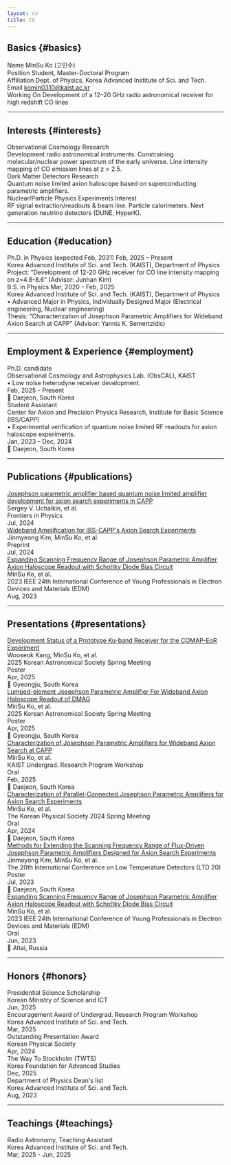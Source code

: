 ```yaml
---
layout: cv
title: CV
---
```


<!-- 
  아래 헤딩(##)에는 반드시 {#anchor} 형태의 id를 써줘야
  사이드바 네비게이션 링크가 각 섹션으로 이동합니다.
-->

## Basics {#basics}

<div class="basics-grid">
  <div class="basic-row">
    <span class="basic-label">Name</span>
    <span class="basic-value">MinSu Ko (고민수)</span>
  </div>
  <div class="basic-row">
    <span class="basic-label">Position</span>
    <span class="basic-value">Student, Master-Doctoral Program</span>
  </div>
  <div class="basic-row">
    <span class="basic-label">Affiliation</span>
    <span class="basic-value">Dept. of Physics, Korea Advanced Institute of Sci. and Tech.</span>
  </div>
  <div class="basic-row">
    <span class="basic-label">Email</span>
    <span class="basic-value"><a href="mailto:komin0310@kaist.ac.kr">komin0310@kaist.ac.kr</a></span>
  </div>
  <div class="basic-row">
    <span class="basic-label">Working On</span>
    <span class="basic-value">Development of a 12–20 GHz radio astronomical receiver for high redshift CO lines</span>
  </div>
</div>

---

## Interests {#interests}

<div class="interests-list">

<div class="interest-item">
  <div class="interest-header">
    <span class="interest-title">Observational Cosmology</span>
    <span class="interest-type research">Research</span>
  </div>
  <div class="interest-details" markdown="1">
  Development radio astronomical instruments.   
  Constraining molecular/nuclear power spectrum of the early universe.  
  Line intensity mapping of CO emission lines at z > 2.5.
  </div>
</div>

<div class="interest-item">
  <div class="interest-header">
    <span class="interest-title">Dark Matter Detectors</span>
    <span class="interest-type research">Research</span>
  </div>
  <div class="interest-details" markdown="1">
  Quantum noise limited axion haloscope based on superconducting parametric amplifiers.
  </div>
</div>

<div class="interest-item">
  <div class="interest-header">
    <span class="interest-title">Nuclear/Particle Physics Experiments</span>
    <span class="interest-type interest">Interest</span>
  </div>
  <div class="interest-details" markdown="1">
  RF signal extraction/readouts & beam line.     
  Particle calorimeters.      
  Next generation neutrino detectors (DUNE, HyperK).    
  </div>
</div>

</div>

---

## Education {#education}

<div class="education-item">
  <div class="education-header">
    <span class="degree">Ph.D. in Physics (expected Feb, 2031) </span>
    <span class="edu-date">Feb, 2025 – Present</span>
  </div>
  <div class="edu-institution">Korea Advanced Institute of Sci. and Tech. (KAIST), Department of Physics</div>
  <div class="thesis-title">Project: “Development of 12-20 GHz receiver for CO line intensity mapping on z=4.8-8.6” (Advisor: Junhan Kim)</div>
</div>

<div class="education-item">
  <div class="education-header">
    <span class="degree">B.S. in Physics</span>
    <span class="edu-date">Mar, 2020 – Feb, 2025</span>
  </div>
  <div class="edu-institution">Korea Advanced Institute of Sci. and Tech. (KAIST), Department of Physics</div>
  <div class="edu-details">
    • Advanced Major in Physics, Individually Designed Major (Electrical engineering, Nuclear engineering)
  </div>
  <div class="thesis-title">Thesis: “Characterization of Josephson Parametric Amplifiers for Wideband Axion Search at CAPP” (Advisor: Yannis K. Semertzidis)</div>
</div>

---

## Employment & Experience {#employment}

<div class="employment-item grid">
  <!-- 왼쪽 정보 칸 -->
  <div class="employment-info">
    <div class="job-title">Ph.D. candidate</div>
    <div class="job-institution">
      Observational Cosmology and Astrophysics Lab. (ObsCAL), KAIST
    </div>
    <div class="job-details">
      • Low noise heterodyne receiver development.
    </div>
  </div>

  <!-- 오른쪽 메타 칸 -->
  <div class="employment-meta">
    <div class="job-date">Feb, 2025 – Present</div>
    <div class="job-location">📍 Daejeon, South Korea</div>
  </div>
</div>

<div class="employment-item grid">
  <div class="employment-info">
    <div class="job-title">Student Assistant</div>
    <div class="job-institution">
      Center for Axion and Precision Physics Research, Institute for Basic Science (IBS/CAPP)
    </div>
    <div class="job-details">
      • Experimental verification of quantum noise limited RF readouts for axion haloscope experiments.
    </div>
  </div>
  <div class="employment-meta">
    <div class="job-date">Jan, 2023 – Dec, 2024</div>
    <div class="job-location">📍 Daejeon, South Korea</div>
  </div>
</div>

---

## Publications {#publications}

<div class="publication-item grid">
  <!-- 왼쪽 칸: 제목, 저자, 저널 -->
  <div class="publication-info">
    <div class="publication-title">
      <a href="https://doi.org/10.3389/fphy.2024.1437680" target="_blank" rel="noopener">
        Josephson parametric amplifier based quantum noise limited amplifier development for axion search experiments in CAPP
      </a>
    </div>
    <div class="publication-authors">
      Sergey V. Uchaikin, et al.
    </div>
    <div class="publication-journal">
      Frontiers in Physics
    </div>
  </div>

  <!-- 오른쪽 칸: 날짜, (선택) 위치 -->
  <div class="publication-meta">
    <div class="publication-date">Jul, 2024</div>
    <!-- 만약 장소를 표시하고 싶다면 아래 줄을 추가 -->
    <!-- <div class="publication-location">📍 Daejeon, South Korea</div> -->
  </div>
</div>

<div class="publication-item grid">
  <!-- 왼쪽 칸: 제목, 저자, 저널 -->
  <div class="publication-info">
    <div class="publication-title">
      <a href="https://www.researchsquare.com/article/rs-3550142/v1" target="_blank" rel="noopener">
        Wideband Amplification for IBS-CAPP's Axion Search Experiments
      </a>
    </div>
    <div class="publication-authors">
      Jinmyeong Kim, MinSu Ko, et al.
    </div>
    <div class="publication-journal">
      Preprint
    </div>
  </div>

  <!-- 오른쪽 칸: 날짜, (선택) 위치 -->
  <div class="publication-meta">
    <div class="publication-date">Jul, 2024</div>
    <!-- 만약 장소를 표시하고 싶다면 아래 줄을 추가 -->
    <!-- <div class="publication-location">📍 Daejeon, South Korea</div> -->
  </div>
</div>

<div class="publication-item grid">
  <!-- 왼쪽 칸: 제목, 저자, 저널 -->
  <div class="publication-info">
    <div class="publication-title">
      <a href="https://ieeexplore.ieee.org/abstract/document/10225136" target="_blank" rel="noopener">
        Expanding Scanning Frequency Range of Josephson Parametric Amplifier Axion Haloscope Readout with Schottky Diode Bias Circuit
      </a>
    </div>
    <div class="publication-authors">
      MinSu Ko, et al.
    </div>
    <div class="publication-journal">
      2023 IEEE 24th International Conference of Young Professionals in Electron Devices and Materials (EDM)
    </div>
  </div>

  <!-- 오른쪽 칸: 날짜, (선택) 위치 -->
  <div class="publication-meta">
    <div class="publication-date">Aug, 2023</div>
    <!-- 만약 장소를 표시하고 싶다면 아래 줄을 추가 -->
    <!-- <div class="publication-location">📍 Daejeon, South Korea</div> -->
  </div>
</div>

---

## Presentations {#presentations}

<div class="presentation-item grid">
  <!-- 왼쪽 칸: 제목, 저자, 컨퍼런스 -->
  <div class="presentation-info">
    <div class="presentation-title">
      <a href="" target="_blank" rel="noopener">
        Development Status of a Prototype Ku-band Receiver for the COMAP-EoR Experiment
      </a>
    </div>
    <div class="presentation-author">Wooseok Kang, MinSu Ko, et al.</div>
    <div class="presentation-conference">
      2025 Korean Astronomical Society Spring Meeting
    </div>
  </div>
  <!-- 오른쪽 칸: 날짜, 도시 -->
  <div class="presentation-meta">
    <span class="presentation-tag poster">Poster</span>
    <div class="presentation-date">Apr, 2025</div>
    <div class="presentation-location">📍 Gyeongju, South Korea</div>
  </div>
</div>

<div class="presentation-item grid">
  <!-- 왼쪽 칸: 제목, 저자, 컨퍼런스 -->
  <div class="presentation-info">
    <div class="presentation-title">
      <a href="https://www.researchgate.net/publication/392017881_Lumped-element_Josephson_Parametric_Amplifier_For_Wideband_Axion_Haloscope_Readout_of_DMAG?_sg%5B0%5D=4r27y4lKkBfO1-BzC9oFmVeT0VvSZFmLxL_Qq6l1t6hJUEQ7PytDMaWOTHgpwiMDTB6ccGlaF2Sf66v2VA4b1NLIFLN37TEVWCFa3jpv.Lu0Q2wmuZW9fiXck2Yv2idtV7JllDP9WXHOJzfalXwqXH6WGzcz69AmbRhH0KQGq_oV0V-OBFZ36VnqRS8d_1A&_tp=eyJjb250ZXh0Ijp7ImZpcnN0UGFnZSI6InByb2ZpbGUiLCJwYWdlIjoicHJvZmlsZSIsInBvc2l0aW9uIjoicGFnZUNvbnRlbnQifX0" target="_blank" rel="noopener">
        Lumped-element Josephson Parametric Amplifier For Wideband Axion Haloscope Readout of DMAG
      </a>
    </div>
    <div class="presentation-author">MinSu Ko, et al.</div>
    <div class="presentation-conference">
      2025 Korean Astronomical Society Spring Meeting
    </div>
  </div>
  <!-- 오른쪽 칸: 날짜, 도시 -->
  <div class="presentation-meta">
    <span class="presentation-tag poster">Poster</span>
    <div class="presentation-date">Apr, 2025</div>
    <div class="presentation-location">📍 Gyeongju, South Korea</div>
  </div>
</div>

<div class="presentation-item grid">
  <!-- 왼쪽 칸: 제목, 저자, 컨퍼런스 -->
  <div class="presentation-info">
    <div class="presentation-title">
      <a href="" target="_blank" rel="noopener">
        Characterization of Josephson Parametric Amplifiers for Wideband Axion Search at CAPP
      </a>
    </div>
    <div class="presentation-author">MinSu Ko, et al.</div>
    <div class="presentation-conference">
      KAIST Undergrad. Research Program Workshop
    </div>
  </div>
  <!-- 오른쪽 칸: 날짜, 도시 -->
  <div class="presentation-meta">
    <span class="presentation-tag oral">Oral</span>
    <div class="presentation-date">Feb, 2025</div>
    <div class="presentation-location">📍 Daejeon, South Korea</div>
  </div>
</div>

<div class="presentation-item grid">
  <!-- 왼쪽 칸: 제목, 저자, 컨퍼런스 -->
  <div class="presentation-info">
    <div class="presentation-title">
      <a href="https://www.researchgate.net/publication/380104141_Characterization_of_Parallel-Connected_Josephson_Parametric_Amplifiers_for_Axion_Search_Experiments" target="_blank" rel="noopener">
        Characterization of Parallel-Connected Josephson Parametric Amplifiers for Axion Search Experiments
      </a>
    </div>
    <div class="presentation-author">MinSu Ko, et al.</div>
    <div class="presentation-conference">
      The Korean Physical Society 2024 Spring Meeting
    </div>
  </div>
  <!-- 오른쪽 칸: 날짜, 도시 -->
  <div class="presentation-meta">
    <span class="presentation-tag oral">Oral</span>
    <div class="presentation-date">Apr, 2024</div>
    <div class="presentation-location">📍 Daejeon, South Korea</div>
  </div>
</div>

<div class="presentation-item grid">
  <!-- 왼쪽 칸: 제목, 저자, 컨퍼런스 -->
  <div class="presentation-info">
    <div class="presentation-title">
      <a href="https://ieeexplore.ieee.org/abstract/document/10225136" target="_blank" rel="noopener">
        Methods for Extending the Scanning Frequency Range of Flux-Driven Josephson Parametric Amplifiers Designed for Axion Search Experiments
      </a>
    </div>
    <div class="presentation-author">Jinmeyong Kim, MinSu Ko, et al.</div>
    <div class="presentation-conference">
      The 20th International Conference on Low Temperature Detectors (LTD 20)
    </div>
  </div>
  <!-- 오른쪽 칸: 날짜, 도시 -->
  <div class="presentation-meta">
    <span class="presentation-tag poster">Poster</span>
    <div class="presentation-date">Jul, 2023</div>
    <div class="presentation-location">📍 Daejeon, South Korea</div>
  </div>
</div>

<div class="presentation-item grid">
  <!-- 왼쪽 칸: 제목, 저자, 컨퍼런스 -->
  <div class="presentation-info">
    <div class="presentation-title">
      <a href="https://ieeexplore.ieee.org/abstract/document/10225136" target="_blank" rel="noopener">
        Expanding Scanning Frequency Range of Josephson Parametric Amplifier Axion Haloscope Readout with Schottky Diode Bias Circuit
      </a>
    </div>
    <div class="presentation-author">MinSu Ko, et al.</div>
    <div class="presentation-conference">
      2023 IEEE 24th International Conference of Young Professionals in Electron Devices and Materials (EDM)
    </div>
  </div>
  <!-- 오른쪽 칸: 날짜, 도시 -->
  <div class="presentation-meta">
    <span class="presentation-tag oral">Oral</span>
    <div class="presentation-date">Jun, 2023</div>
    <div class="presentation-location">📍 Altai, Russia</div>
  </div>
</div>

---

## Honors {#honors}

<div class="honor-item grid">
  <!-- 왼쪽 칸: 제목 + 기관 -->
  <div class="honor-info">
    <div class="honor-title">Presidential Science Scholarship</div>
    <div class="honor-institution">Korean Ministry of Science and ICT</div>
  </div>
  <!-- 오른쪽 칸: 날짜 -->
  <div class="honor-meta">
    <div class="honor-date">Jun, 2025</div>
  </div>
</div>

<div class="honor-item grid">
  <div class="honor-info">
    <div class="honor-title">Encouragement Award of Undergrad. Research Program Workshop</div>
    <div class="honor-institution">Korea Advanced Institute of Sci. and Tech.</div>
  </div>
  <div class="honor-meta">
    <div class="honor-date">Mar, 2025</div>
  </div>
</div>

<div class="honor-item grid">
  <div class="honor-info">
    <div class="honor-title">Outstanding Presentation Award</div>
    <div class="honor-institution">Korean Physical Society</div>
  </div>
  <div class="honor-meta">
    <div class="honor-date">Apr, 2024</div>
  </div>
</div>

<div class="honor-item grid">
  <div class="honor-info">
    <div class="honor-title">The Way To Stockholm (TWTS)</div>
    <div class="honor-institution">Korea Foundation for Advanced Studies</div>
  </div>
  <div class="honor-meta">
    <div class="honor-date">Dec, 2025</div>
  </div>
</div>

<div class="honor-item grid">
  <div class="honor-info">
    <div class="honor-title">Department of Physics Dean's list</div>
    <div class="honor-institution">Korea Advanced Institute of Sci. and Tech.</div>
  </div>
  <div class="honor-meta">
    <div class="honor-date">Aug, 2023</div>
  </div>
</div>

---

## Teachings {#teachings}

<div class="honor-item grid">
  <div class="honor-info">
    <div class="honor-title">Radio Astronomy, Teaching Assistant</div>
    <div class="honor-institution">Korea Advanced Institute of Sci. and Tech.</div>
  </div>
  <div class="honor-meta">
    <div class="honor-date">Mar, 2025 - Jun, 2025</div>
  </div>
</div>


